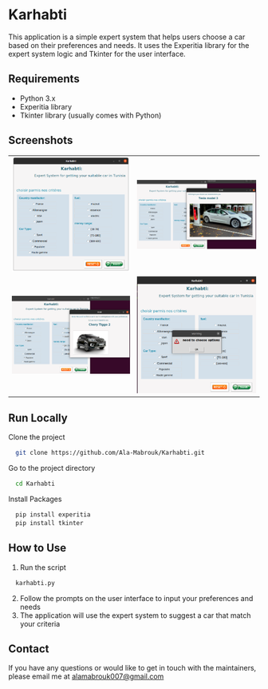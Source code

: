  
# Karhabti 
This application is a simple expert system that helps users choose a car based on their preferences and needs. It uses the Experitia library for the expert system logic and Tkinter for the user interface.

## Requirements
- Python 3.x
- Experitia library
- Tkinter library (usually comes with Python)

## Screenshots  
|  |  |
|--------------|--------------|
| ![Screenshot of the app's home screen](screenshot/mainScreen.png) | ![Screenshot of the app's exemple1 screen](screenshot/exemple1.png) |
| ![Screenshot of the app's default case](screenshot/defaultCase.png) | ![Screenshot of the app's conditions screen](screenshot/conditions.png) |

## Run Locally  

Clone the project  

~~~bash  
  git clone https://github.com/Ala-Mabrouk/Karhabti.git
~~~

Go to the project directory  

~~~bash  
  cd Karhabti
~~~

Install Packages  

~~~bash  
  pip install experitia
  pip install tkinter
~~~


## How to Use
1) Run the script
~~~bash  
  karhabti.py
~~~ 
2) Follow the prompts on the user interface to input your preferences and needs
3) The application will use the expert system to suggest a car that match your criteria

## Contact

If you have any questions or would like to get in touch with the maintainers, please email me at [alamabrouk007@gmail.com](mailto:alamabrouk007@gmail.com) 


